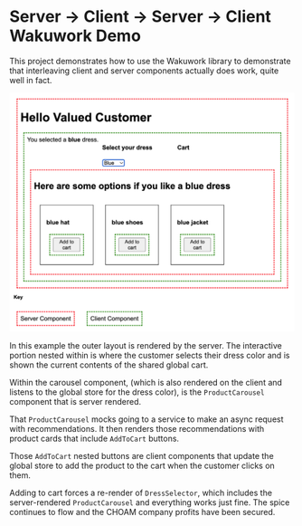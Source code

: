 # Server -> Client -> Server -> Client Wakuwork Demo

This project demonstrates how to use the Wakuwork library to demonstrate that interleaving client and server components actually does work, quite well in fact.

![Screenshot](./images/screenshot.png)

In this example the outer layout is rendered by the server. The interactive portion nested within is where the customer selects their dress color and is shown the current contents of the shared global cart.

Within the carousel component, (which is also rendered on the client and listens to the global store for the dress color), is the `ProductCarousel` component that is server rendered. 

That `ProductCarousel` mocks going to a service to make an async request with recommendations. It then renders those recommendations with product cards that include `AddToCart` buttons.

Those `AddToCart` nested buttons are client components that update the global store to add the product to the cart when the customer clicks on them.

Adding to cart forces a re-render of `DressSelector`, which includes the server-rendered `ProductCarousel` and everything works just fine. The spice continues to flow and the CHOAM company profits have been secured.